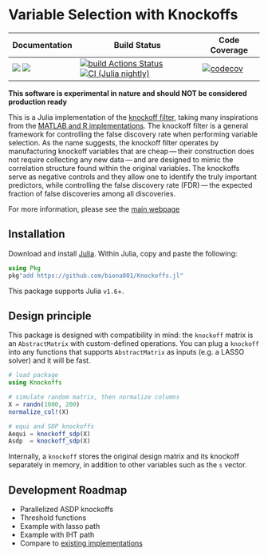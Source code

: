 # Variable Selection with Knockoffs

| **Documentation** | **Build Status** | **Code Coverage**  |
|-------------------|------------------|--------------------|
| [![](https://img.shields.io/badge/docs-latest-blue.svg)](https://biona001.github.io/Knockoffs.jl/dev/) [![](https://img.shields.io/badge/docs-stable-blue.svg)](https://biona001.github.io/Knockoffs.jl/stable/) | [![build Actions Status](https://github.com/biona001/Knockoffs.jl/workflows/CI/badge.svg)](https://github.com/biona001/Knockoffs.jl/actions) [![CI (Julia nightly)](https://github.com/biona001/Knockoffs.jl/workflows/JuliaNightly/badge.svg)](https://github.com/biona001/Knockoffs.jl/actions/workflows/JuliaNightly.yml) | [![codecov](https://codecov.io/gh/biona001/Knockoffs.jl/branch/master/graph/badge.svg?token=YyPqiFpIM1)](https://codecov.io/gh/biona001/Knockoffs.jl) |

**This software is experimental in nature and should NOT be considered production ready**

This is a Julia implementation of the [knockoff filter](https://projecteuclid.org/journals/annals-of-statistics/volume-43/issue-5/Controlling-the-false-discovery-rate-via-knockoffs/10.1214/15-AOS1337.full), taking many inspirations from the [MATLAB and R implementations](https://github.com/msesia/knockoff-filter). The knockoff filter is a general framework for controlling the false discovery rate when performing variable selection. As the name suggests, the knockoff filter operates by manufacturing knockoff variables that are cheap — their construction does not require collecting any new data — and are designed to mimic the correlation structure found within the original variables. The knockoffs serve as negative controls and they allow one to identify the truly important predictors, while controlling the false discovery rate (FDR) — the expected fraction of false discoveries among all discoveries.

For more information, please see the [main webpage](https://web.stanford.edu/group/candes/knockoffs/)

## Installation

Download and install [Julia](https://julialang.org/downloads/). Within Julia, copy and paste the following: 
```julia
using Pkg
pkg"add https://github.com/biona001/Knockoffs.jl"
```
This package supports Julia `v1.6`+. 

## Design principle

This package is designed with compatibility in mind: the `knockoff` matrix is an `AbstractMatrix` with custom-defined operations. You can plug a `knockoff` into any functions that supports `AbstractMatrix` as inputs (e.g. a LASSO solver) and it will be fast. 

```Julia
# load package
using Knockoffs

# simulate random matrix, then normalize columns
X = randn(1000, 200)
normalize_col!(X)

# equi and SDP knockoffs
Aequi = knockoff_sdp(X)
Asdp  = knockoff_sdp(X)
```
Internally, a `knockoff` stores the original design matrix and its knockoff separately in memory, in addition to other variables such as the `s` vector. 

## Development Roadmap

+ Parallelized ASDP knockoffs
+ Threshold functions
+ Example with lasso path
+ Example with IHT path
+ Compare to [existing implementations](https://github.com/msesia/knockoff-filter)
